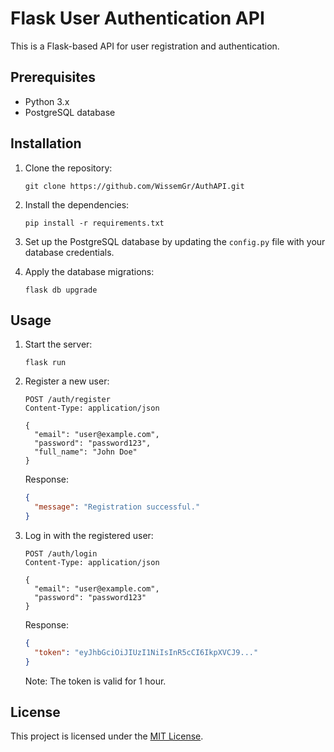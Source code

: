 # Flask User Authentication API

This is a Flask-based API for user registration and authentication.

## Prerequisites

- Python 3.x
- PostgreSQL database

## Installation

1. Clone the repository:

   ```shell
   git clone https://github.com/WissemGr/AuthAPI.git
   ```

2. Install the dependencies:

   ```shell
   pip install -r requirements.txt
   ```

3. Set up the PostgreSQL database by updating the `config.py` file with your database credentials.

4. Apply the database migrations:

   ```shell
   flask db upgrade
   ```

## Usage

1. Start the server:

   ```shell
   flask run
   ```

2. Register a new user:

   ```http
   POST /auth/register
   Content-Type: application/json

   {
     "email": "user@example.com",
     "password": "password123",
     "full_name": "John Doe"
   }
   ```

   Response:

   ```json
   {
     "message": "Registration successful."
   }
   ```

3. Log in with the registered user:

   ```http
   POST /auth/login
   Content-Type: application/json

   {
     "email": "user@example.com",
     "password": "password123"
   }
   ```

   Response:

   ```json
   {
     "token": "eyJhbGciOiJIUzI1NiIsInR5cCI6IkpXVCJ9..."
   }
   ```

   Note: The token is valid for 1 hour.

## License

This project is licensed under the [MIT License](LICENSE).

